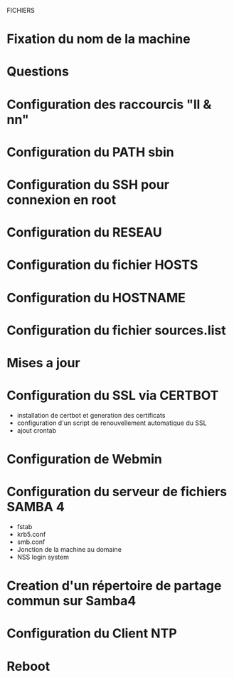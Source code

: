FICHIERS

# Fixation du nom de la machine #
# Questions #
# Configuration des raccourcis "ll & nn" #
# Configuration du PATH sbin #
# Configuration du SSH pour connexion en root #
# Configuration du RESEAU #
# Configuration du fichier HOSTS #
# Configuration du HOSTNAME #
# Configuration du fichier sources.list #
# Mises a jour #

# Configuration du SSL via CERTBOT #
- installation de certbot et generation des certificats
- configuration d'un script de renouvellement automatique du SSL
- ajout crontab

# Configuration de Webmin #

# Configuration du serveur de fichiers SAMBA 4 #
- fstab
- krb5.conf
- smb.conf
- Jonction de la machine au domaine
- NSS login system

# Creation d'un répertoire de partage commun sur Samba4 #

# Configuration du Client NTP #
# Reboot #
